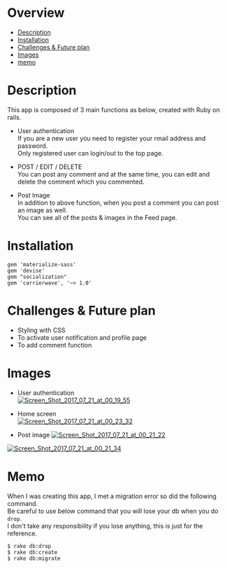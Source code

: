 # Overview  
 * [Description](section#1)  
 * [Installation](section#2)  
 * [Challenges & Future plan](section#3)  
 * [Images](section#4)  
 * [memo](section#5)  
   
     
# <a name="section1"> Description  
  This app is composed of 3 main functions as below, created with Ruby on rails.  
  * User authentication  
    If you are a new user you need to register your rmail address and password.  
    Only registered user can login/out to the top page.  
  
  * POST / EDIT / DELETE  
    You can post any comment and at the same time, you can edit and delete the comment which you commented.  
   
  * Post Image  
    In addition to above function, when you post a comment you can post an image as well.  
    You can see all of the posts & images in the Feed page.       


# <a name="section2"> Installation  
  ````   
  gem 'materialize-sass'  
  gem 'devise'
  gem "socialization"
  gem 'carrierwave', '~> 1.0'
  ````  
    
      
# <a name="section3"> Challenges & Future plan  
  * Styling with CSS  
  * To activate user notification and profile page  
  * To add comment function  

       
# <a name="section4">Images  
 * User authentication  
 <a href="https://ibb.co/kTfVS5"><img src="https://preview.ibb.co/dsRgZk/Screen_Shot_2017_07_21_at_00_19_55.png" alt="Screen_Shot_2017_07_21_at_00_19_55" border="0"></a>  
   
  
 * Home screen  
   <a href="https://ibb.co/eOVauk"><img src="https://preview.ibb.co/goNAS5/Screen_Shot_2017_07_21_at_00_23_32.png" alt="Screen_Shot_2017_07_21_at_00_23_32" border="0"></a>    
       
  
 * Post image <a href="https://ibb.co/d6K1Zk"><img src="https://preview.ibb.co/eWCc75/Screen_Shot_2017_07_21_at_00_21_22.png" alt="Screen_Shot_2017_07_21_at_00_21_22" border="0"></a>  
   
<a href="https://ibb.co/gb0VS5"><img src="https://preview.ibb.co/e3Qx75/Screen_Shot_2017_07_21_at_00_21_34.png" alt="Screen_Shot_2017_07_21_at_00_21_34" border="0"></a>  
  
    
  
  
# <a name="section5"> Memo  
  When I was creating this app, I met a migration error so did the following command.  
  Be careful to use below command that you will lose your db when you do `drop`.  
  I don't take any responsibility if you lose anything, this is just for the reference. 
  
  ````  
  $ rake db:drop  
  $ rake db:create  
  $ rake db:migrate  
  ````  
    
      
      